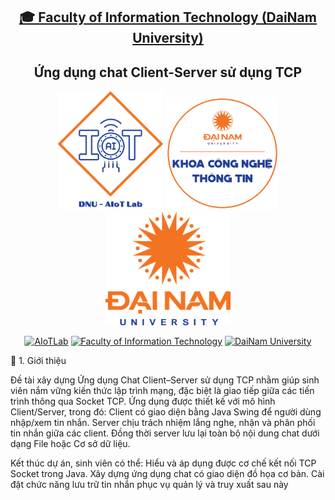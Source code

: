 <h2 align="center">
    <a href="https://dainam.edu.vn/vi/khoa-cong-nghe-thong-tin">
    🎓 Faculty of Information Technology (DaiNam University)
    </a>
</h2>
<h2 align="center">
   Ứng dụng chat Client-Server sử dụng TCP
</h2>
<div align="center">
    <p align="center">
        <img src="docs/aiotlab_logo.png" alt="AIoTLab Logo" width="170"/>
        <img src="docs/fitdnu_logo.png" alt="AIoTLab Logo" width="180"/>
        <img src="docs/dnu_logo.png" alt="DaiNam University Logo" width="200"/>
    </p>

[![AIoTLab](https://img.shields.io/badge/AIoTLab-green?style=for-the-badge)](https://www.facebook.com/DNUAIoTLab)
[![Faculty of Information Technology](https://img.shields.io/badge/Faculty%20of%20Information%20Technology-blue?style=for-the-badge)](https://dainam.edu.vn/vi/khoa-cong-nghe-thong-tin)
[![DaiNam University](https://img.shields.io/badge/DaiNam%20University-orange?style=for-the-badge)](https://dainam.edu.vn)

</div>
📖 1. Giới thiệu

Đề tài xây dựng Ứng dụng Chat Client–Server sử dụng TCP nhằm giúp sinh viên nắm vững kiến thức lập trình mạng, đặc biệt là giao tiếp giữa các tiến trình thông qua Socket TCP. Ứng dụng được thiết kế với mô hình Client/Server, trong đó:
Client có giao diện bằng Java Swing để người dùng nhập/xem tin nhắn.
Server chịu trách nhiệm lắng nghe, nhận và phân phối tin nhắn giữa các client. Đồng thời server lưu lại toàn bộ nội dung chat dưới dạng File hoặc Cơ sở dữ liệu.

Kết thúc dự án, sinh viên có thể:
Hiểu và áp dụng được cơ chế kết nối TCP Socket trong Java.
Xây dựng ứng dụng chat có giao diện đồ họa cơ bản.
Cài đặt chức năng lưu trữ tin nhắn phục vụ quản lý và truy xuất sau này
